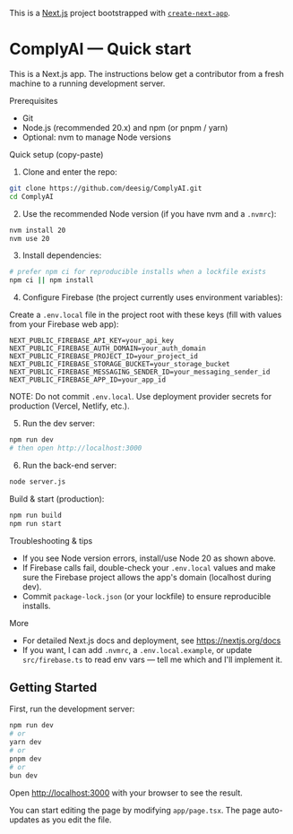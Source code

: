 This is a [Next.js](https://nextjs.org) project bootstrapped with [`create-next-app`](https://nextjs.org/docs/app/api-reference/cli/create-next-app).
# ComplyAI — Quick start

This is a Next.js app. The instructions below get a contributor from a fresh machine to a running development server.

Prerequisites
- Git
- Node.js (recommended 20.x) and npm (or pnpm / yarn)
- Optional: nvm to manage Node versions

Quick setup (copy-paste)

1. Clone and enter the repo:

```bash
git clone https://github.com/deesig/ComplyAI.git
cd ComplyAI
```

2. Use the recommended Node version (if you have nvm and a `.nvmrc`):

```bash
nvm install 20
nvm use 20
```

3. Install dependencies:

```bash
# prefer npm ci for reproducible installs when a lockfile exists
npm ci || npm install
```

4. Configure Firebase (the project currently uses environment variables):

Create a `.env.local` file in the project root with these keys (fill with values from your Firebase web app):

```
NEXT_PUBLIC_FIREBASE_API_KEY=your_api_key
NEXT_PUBLIC_FIREBASE_AUTH_DOMAIN=your_auth_domain
NEXT_PUBLIC_FIREBASE_PROJECT_ID=your_project_id
NEXT_PUBLIC_FIREBASE_STORAGE_BUCKET=your_storage_bucket
NEXT_PUBLIC_FIREBASE_MESSAGING_SENDER_ID=your_messaging_sender_id
NEXT_PUBLIC_FIREBASE_APP_ID=your_app_id
```

NOTE: Do not commit `.env.local`. Use deployment provider secrets for production (Vercel, Netlify, etc.).

5. Run the dev server:

```bash
npm run dev
# then open http://localhost:3000
```

6. Run the back-end server:

```bash
node server.js
```

Build & start (production):

```bash
npm run build
npm run start
```

Troubleshooting & tips
- If you see Node version errors, install/use Node 20 as shown above.
- If Firebase calls fail, double-check your `.env.local` values and make sure the Firebase project allows the app's domain (localhost during dev).
- Commit `package-lock.json` (or your lockfile) to ensure reproducible installs.

More
- For detailed Next.js docs and deployment, see https://nextjs.org/docs
- If you want, I can add `.nvmrc`, a `.env.local.example`, or update `src/firebase.ts` to read env vars — tell me which and I'll implement it.

## Getting Started

First, run the development server:

```bash
npm run dev
# or
yarn dev
# or
pnpm dev
# or
bun dev
```

Open [http://localhost:3000](http://localhost:3000) with your browser to see the result.

You can start editing the page by modifying `app/page.tsx`. The page auto-updates as you edit the file.
